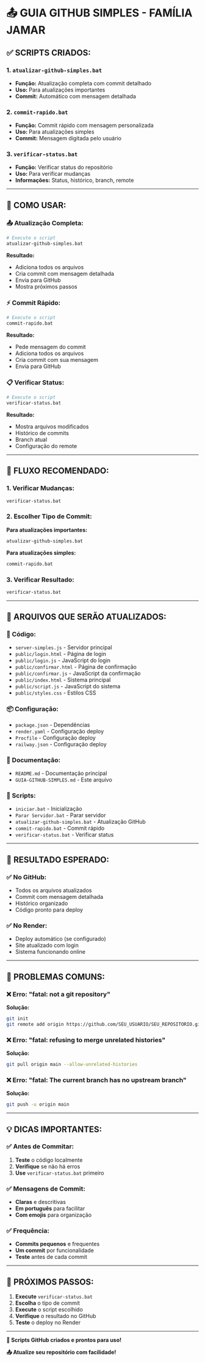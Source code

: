 # 📤 **GUIA GITHUB SIMPLES - FAMÍLIA JAMAR**

## ✅ **SCRIPTS CRIADOS:**

### **1. `atualizar-github-simples.bat`**
- **Função:** Atualização completa com commit detalhado
- **Uso:** Para atualizações importantes
- **Commit:** Automático com mensagem detalhada

### **2. `commit-rapido.bat`**
- **Função:** Commit rápido com mensagem personalizada
- **Uso:** Para atualizações simples
- **Commit:** Mensagem digitada pelo usuário

### **3. `verificar-status.bat`**
- **Função:** Verificar status do repositório
- **Uso:** Para verificar mudanças
- **Informações:** Status, histórico, branch, remote

---

## 🚀 **COMO USAR:**

### **📤 Atualização Completa:**
```bash
# Execute o script
atualizar-github-simples.bat
```

**Resultado:**
- Adiciona todos os arquivos
- Cria commit com mensagem detalhada
- Envia para GitHub
- Mostra próximos passos

### **⚡ Commit Rápido:**
```bash
# Execute o script
commit-rapido.bat
```

**Resultado:**
- Pede mensagem do commit
- Adiciona todos os arquivos
- Cria commit com sua mensagem
- Envia para GitHub

### **📋 Verificar Status:**
```bash
# Execute o script
verificar-status.bat
```

**Resultado:**
- Mostra arquivos modificados
- Histórico de commits
- Branch atual
- Configuração do remote

---

## 🎯 **FLUXO RECOMENDADO:**

### **1. Verificar Mudanças:**
```bash
verificar-status.bat
```

### **2. Escolher Tipo de Commit:**

**Para atualizações importantes:**
```bash
atualizar-github-simples.bat
```

**Para atualizações simples:**
```bash
commit-rapido.bat
```

### **3. Verificar Resultado:**
```bash
verificar-status.bat
```

---

## 📁 **ARQUIVOS QUE SERÃO ATUALIZADOS:**

### **🔧 Código:**
- `server-simples.js` - Servidor principal
- `public/login.html` - Página de login
- `public/login.js` - JavaScript do login
- `public/confirmar.html` - Página de confirmação
- `public/confirmar.js` - JavaScript da confirmação
- `public/index.html` - Sistema principal
- `public/script.js` - JavaScript do sistema
- `public/styles.css` - Estilos CSS

### **📦 Configuração:**
- `package.json` - Dependências
- `render.yaml` - Configuração deploy
- `Procfile` - Configuração deploy
- `railway.json` - Configuração deploy

### **📝 Documentação:**
- `README.md` - Documentação principal
- `GUIA-GITHUB-SIMPLES.md` - Este arquivo

### **🔧 Scripts:**
- `iniciar.bat` - Inicialização
- `Parar Servidor.bat` - Parar servidor
- `atualizar-github-simples.bat` - Atualização GitHub
- `commit-rapido.bat` - Commit rápido
- `verificar-status.bat` - Verificar status

---

## 🎊 **RESULTADO ESPERADO:**

### **✅ No GitHub:**
- Todos os arquivos atualizados
- Commit com mensagem detalhada
- Histórico organizado
- Código pronto para deploy

### **✅ No Render:**
- Deploy automático (se configurado)
- Site atualizado com login
- Sistema funcionando online

---

## 🚨 **PROBLEMAS COMUNS:**

### **❌ Erro: "fatal: not a git repository"**
**Solução:**
```bash
git init
git remote add origin https://github.com/SEU_USUARIO/SEU_REPOSITORIO.git
```

### **❌ Erro: "fatal: refusing to merge unrelated histories"**
**Solução:**
```bash
git pull origin main --allow-unrelated-histories
```

### **❌ Erro: "fatal: The current branch has no upstream branch"**
**Solução:**
```bash
git push -u origin main
```

---

## 💡 **DICAS IMPORTANTES:**

### **✅ Antes de Commitar:**
1. **Teste** o código localmente
2. **Verifique** se não há erros
3. **Use** `verificar-status.bat` primeiro

### **✅ Mensagens de Commit:**
- **Claras** e descritivas
- **Em português** para facilitar
- **Com emojis** para organização

### **✅ Frequência:**
- **Commits pequenos** e frequentes
- **Um commit** por funcionalidade
- **Teste** antes de cada commit

---

## 🎯 **PRÓXIMOS PASSOS:**

1. **Execute** `verificar-status.bat`
2. **Escolha** o tipo de commit
3. **Execute** o script escolhido
4. **Verifique** o resultado no GitHub
5. **Teste** o deploy no Render

---

**🎊 Scripts GitHub criados e prontos para uso!**

**📤 Atualize seu repositório com facilidade!** 